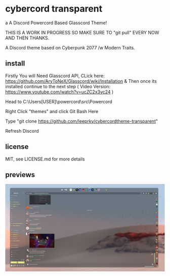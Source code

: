 # cybercord transparent
a A Discord Powercord Based Glasscord Theme!

THIS IS A WORK IN PROGRESS SO MAKE SURE TO "git pull" EVERY NOW AND THEN THANKS.

A Discord theme based on Cyberpunk 2077 /w  Modern Traits.
## install

Firstly You will Need Glasscord API, 
CLick here: https://github.com/AryToNeX/Glasscord/wiki/Installation & Then once its installed continue to the next step
( Video Version: https://www.youtube.com/watch?v=ucZC2x3yc24 )

Head to C:\Users\[USER]\powercord\src\Powercord

Right Click "themes" and click Git Bash Here

Type "git clone https://github.com/leeprky/cybercordtheme-transparent"

Refresh Discord

## license

MIT, see LICENSE.md for more details

## previews

![preview](./previews/cybercordtheme-transparent1.jpg.jpg)
